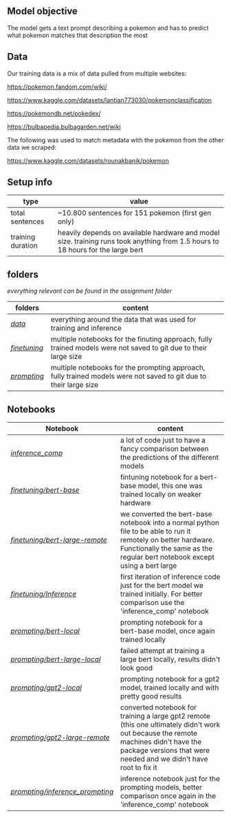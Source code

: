 ## Model objective
The model gets a text prompt describing a pokemon and has to predict what pokemon matches that description the most

## Data
Our training data is a mix of data pulled from multiple websites:

https://pokemon.fandom.com/wiki/

https://www.kaggle.com/datasets/lantian773030/pokemonclassification

https://pokemondb.net/pokedex/

https://bulbapedia.bulbagarden.net/wiki

The following was used to match metadata with the pokemon from the other data we scraped:

https://www.kaggle.com/datasets/rounakbanik/pokemon

## Setup info
| type | value |
| --- | --- |
| total sentences | ~10.800 sentences for 151 pokemon (first gen only) |
| training duration | heavily depends on available hardware and model size. training runs took anything from 1.5 hours to 18 hours for the large bert |

## folders
*everything relevant can be found in the assignment folder*

| folders | content |
| ------------------ | ----------------- |
| [*data*](https://github.com/skramer-dev/ai-lab/tree/main/NLP/assignment/data)  | everything around the data that was used for training and inference |
| [*finetuning*](https://github.com/skramer-dev/ai-lab/tree/main/NLP/assignment/finetuning/) | multiple notebooks for the finuting approach, fully trained models were not saved to git due to their large size |
| [*prompting*](https://github.com/skramer-dev/ai-lab/tree/main/NLP/assignment/prompting/) | multiple notebooks for the prompting approach, fully trained models were not saved to git due to their large size |

## Notebooks

| Notebook | content |
| ------------------ | ----------------- |
| [*inference_comp*](assignment/inference_comp.ipynb) | a lot of code just to have a fancy comparison between the predictions of the different models |
| [*finetuning/bert-base*](assignment/finetuning/bert-base.ipynb) | fintuning notebook for a bert-base model, this one was trained locally on weaker hardware |
| [*finetuning/bert-large-remote*](assignment/finetuning/bert-large-remote.py) | we converted the bert-base notebook into a normal python file to be able to run it remotely on better hardware. Functionally the same as the regular bert notebook except using a bert large |
| [*finetuning/Inference*](assignment/finetuning/inference.ipynb) | first iteration of inference code just for the bert model we trained initially. For better comparison use the 'inference_comp' notebook |
| [*prompting/bert-local*](assignment/prompting/bert-local.ipynb) | prompting notebook for a bert-base model, once again trained locally |
| [*prompting/bert-large-local*](assignment/prompting/bert-large-local.ipynb) | failed attempt at training a large bert locally, results didn't look good |
| [*prompting/gpt2-local*](assignment/prompting/gpt2-local.ipynb) | prompting notebook for a gpt2 model, trained locally and with pretty good results |
| [*prompting/gpt2-large-remote*](assignment/prompting/gpt-2-large-remote.py) | converted notebook for training a large gpt2 remote (this one ultimately didn't work out because the remote machines didn't have the package versions that were needed and we didn't have root to fix it |
| [*prompting/inference_prompting*](assignment/prompting/inference_prompting.ipynb) | inference notebook just for the prompting models, better comparison once again in the 'inference_comp' notebook |
